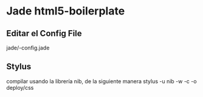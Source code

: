 # Jade html5-boilerplate #
## Editar el Config File ##
jade/-config.jade

## Stylus  ##
compilar usando la librería nib, de la siguiente manera
stylus -u nib -w -c -o deploy/css